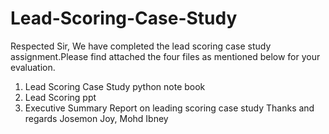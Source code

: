 # Lead-Scoring-Case-Study
Respected Sir, 
  We have completed the lead scoring case study assignment.Please find attached the four files as mentioned below for your evaluation.

1. Lead Scoring Case Study python note book
2. Lead Scoring ppt
3. Executive Summary Report on leading scoring case study
        Thanks and regards Josemon Joy, Mohd Ibney
